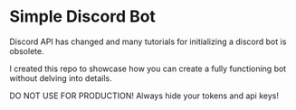 # Simple Discord Bot

Discord API has changed and many tutorials for initializing a discord bot is obsolete.

I created this repo to showcase how you can create a fully functioning bot without delving into details.

DO NOT USE FOR PRODUCTION! Always hide your tokens and api keys!
